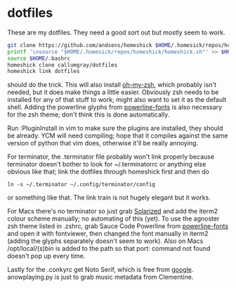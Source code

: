 dotfiles
========

These are my dotfiles. They need a good sort out but mostly seem to work. 

```bash
git clone https://github.com/andsens/homeshick $HOME/.homesick/repos/homeshick
printf '\nsource "$HOME/.homesick/repos/homeshick/homeshick.sh"' >> $HOME/.bashrc
source $HOME/.bashrc
homeshick clone callumgray/dotfiles
homeshick link dotfiles
```

should do the trick. This will also install [oh-my-zsh](http://github.com/robbyrussell/oh-my-zsh), which probably isn't needed, but it does make things a little easier. Obviously zsh needs to be installed for any of that stuff to work; might also want to set it as the default shell. Adding the powerline glyphs from [powerline-fonts](http://github.com/lokaltog/powerline-fonts) is also necessary for the zsh theme; don't think this is done automatically.

Run :PluginInstall in vim to make sure the plugins are installed, they should be already. YCM will need compiling; hope that it compiles against the same version of python that vim does, otherwise it'll be really annoying.

For terminator, the .terminator file probably won't link properly because terminator doesn't bother to look for ~/.terminatorrc or anything else obvious like that; link the dotfiles through homeshick first and then do 

`ln -s ~/.terminator ~/.config/terminator/config`

or something like that. The link train is not hugely elegant but it works.

For Macs there's no terminator so just grab [Solarized](http://ethanschoonover.com/solarized) and add the iterm2 colour scheme manually; no automating of this (yet). To use the agnoster zsh theme listed in .zshrc, grab Sauce Code Powerline from [powerline-fonts](http://github.com/lokaltog/powerline-fonts) and open it with fontviewer, then changed the font manually in iterm2 (adding the glyphs separately doesn't seem to work). Also on Macs /opt/local/(s)bin is added to the path so that port: command not found doesn't pop up every time.

Lastly for the .conkyrc get Noto Serif, which is free from [google](http://google.com/fonts). anowplaying.py is just to grab music metadata from Clementine.
